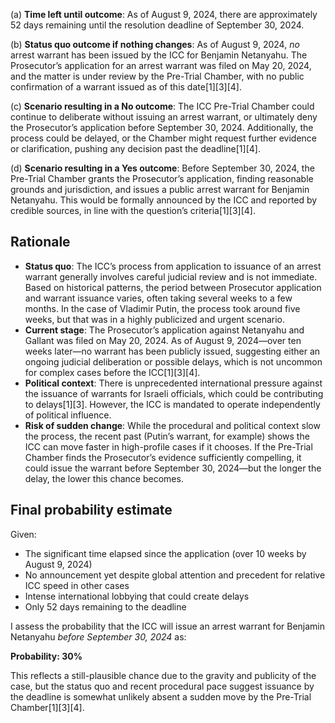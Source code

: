 (a) **Time left until outcome**: As of August 9, 2024, there are approximately 52 days remaining until the resolution deadline of September 30, 2024.

(b) **Status quo outcome if nothing changes**: As of August 9, 2024, *no* arrest warrant has been issued by the ICC for Benjamin Netanyahu. The Prosecutor’s application for an arrest warrant was filed on May 20, 2024, and the matter is under review by the Pre-Trial Chamber, with no public confirmation of a warrant issued as of this date[1][3][4].

(c) **Scenario resulting in a No outcome**: The ICC Pre-Trial Chamber could continue to deliberate without issuing an arrest warrant, or ultimately deny the Prosecutor’s application before September 30, 2024. Additionally, the process could be delayed, or the Chamber might request further evidence or clarification, pushing any decision past the deadline[1][4].

(d) **Scenario resulting in a Yes outcome**: Before September 30, 2024, the Pre-Trial Chamber grants the Prosecutor’s application, finding reasonable grounds and jurisdiction, and issues a public arrest warrant for Benjamin Netanyahu. This would be formally announced by the ICC and reported by credible sources, in line with the question’s criteria[1][3][4].

## Rationale

- **Status quo**: The ICC’s process from application to issuance of an arrest warrant generally involves careful judicial review and is not immediate. Based on historical patterns, the period between Prosecutor application and warrant issuance varies, often taking several weeks to a few months. In the case of Vladimir Putin, the process took around five weeks, but that was in a highly publicized and urgent scenario.
- **Current stage**: The Prosecutor’s application against Netanyahu and Gallant was filed on May 20, 2024. As of August 9, 2024—over ten weeks later—no warrant has been publicly issued, suggesting either an ongoing judicial deliberation or possible delays, which is not uncommon for complex cases before the ICC[1][3][4].
- **Political context**: There is unprecedented international pressure against the issuance of warrants for Israeli officials, which could be contributing to delays[1][3]. However, the ICC is mandated to operate independently of political influence.
- **Risk of sudden change**: While the procedural and political context slow the process, the recent past (Putin’s warrant, for example) shows the ICC can move faster in high-profile cases if it chooses. If the Pre-Trial Chamber finds the Prosecutor’s evidence sufficiently compelling, it could issue the warrant before September 30, 2024—but the longer the delay, the lower this chance becomes.

## Final probability estimate

Given:
- The significant time elapsed since the application (over 10 weeks by August 9, 2024)
- No announcement yet despite global attention and precedent for relative ICC speed in other cases
- Intense international lobbying that could create delays
- Only 52 days remaining to the deadline

I assess the probability that the ICC will issue an arrest warrant for Benjamin Netanyahu *before September 30, 2024* as:

**Probability: 30%**

This reflects a still-plausible chance due to the gravity and publicity of the case, but the status quo and recent procedural pace suggest issuance by the deadline is somewhat unlikely absent a sudden move by the Pre-Trial Chamber[1][3][4].